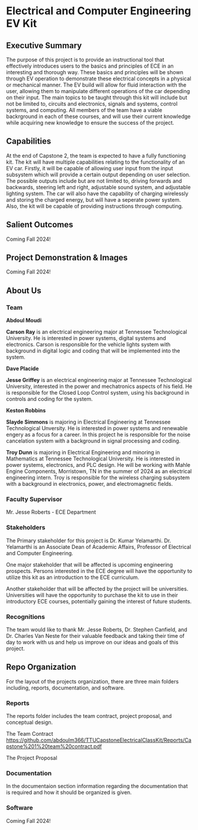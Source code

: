 # Electrical and Computer Engineering EV Kit


## Executive Summary

The purpose of this project is to provide an instructional tool that effectively introduces users to the basics and principles of ECE in an interesting and thorough way. These basics and principles will be shown through EV operation to demonstrate these electrical concepts in a physical or mechanical manner. The EV build will allow for fluid interaction with the user, allowing them to manipulate different operations of the car depending on their input. The main topics to be taught through this kit will include but not be limited to, circuits and electronics, signals and systems, control systems, and computing. All members of the team have a viable backrground in each of these courses, and will use their current knowledge while acquiring new knowledge to ensure the success of the project. 

## Capabilities

At the end of Capstone 2, the team is expected to have a fully functioning kit. The kit will have multiple capabilities relating to the functionality of an EV car. Firstly, it will be capable of allowing user input from the input subsystem which will provide a certain output depending on user selection. The possible outputs include but are not limited to, driving forwards and backwards, steering left and right, adjustable sound system, and adjustable lighting system. The car will also have the capability of charging wirelessly and storing the charged energy, but will have a seperate power system. Also, the kit will be capable of providing instructions through computing. 

## Salient Outcomes

Coming Fall 2024!

## Project Demonstration & Images

Coming Fall 2024!

## About Us

### Team

__Abdoul Moudi__

__Carson Ray__ is an electrical engineering major at Tennessee Technological University. He is interested in power systems, digital systems and electronics. Carson is responsible for the vehicle lights system with background in digital logic and coding that will be implemented into the system.

__Dave Placide__

__Jesse Griffey__ is an electrical engineering major at Tennessee Technological University, interested in the power and mechatronics aspects of his field. He is responsible for the Closed Loop Control system, using his background in controls and coding for the system.

__Keston Robbins__

__Slayde Simmons__ is majoring in Electrical Engineering at Tennessee Technological Unversity. He is interested in power systems and renewable engery as a focus for a career. In this project he is responsible for the noise cancelation system with a background in signal processing and coding. 

__Troy Dunn__ is majoring in Electrical Engineering and minoring in Mathematics at Tennessee Technological University. He is interested in power systems, electronics, and PLC design. He will be working with Mahle Engine Components, Morristown, TN in the summer of 2024 as an electrical engineering intern. Troy is responsible for the wireless charging subsystem with a background in electronics, power, and electromagnetic fields. 


### Faculty Supervisor

Mr. Jesse Roberts - ECE Department

### Stakeholders

The Primary stakeholder for this project is Dr. Kumar Yelamarthi. Dr. Yelamarthi is an Associate Dean of Academic Affairs, Professor of Electrical and Computer Engineering. 

One major stakeholder that will be affected is upcoming engineering prospects. Persons interested in the ECE degree will have the opportunity to utilize this kit as an introduction to the ECE curriculum. 

Another stakeholder that will be affected by the project will be universities. Universities will have the opportunity to purchase the kit to use in their introductory ECE courses, potentially gaining the interest of future students. 

### Recognitions

The team would like to thank Mr. Jesse Roberts, Dr. Stephen Canfield, and Dr. Charles Van Neste for their valuable feedback and taking their time of day to work with us and help us improve on our ideas and goals of this project. 

## Repo Organization

For the layout of the projects organization, there are three main folders including, reports, documentation, and software.

### Reports

The reports folder includes the team contract, project proposal, and conceptual design.

The Team Contract https://github.com/abdoulm366/TTUCapstoneElectricalClassKit/Reports/Capstone%201%20team%20contract.pdf

The Project Proposal 


### Documentation

In the documentaion section information regarding the documentation that is required and how it should be organized is given.

### Software

Coming Fall 2024!
